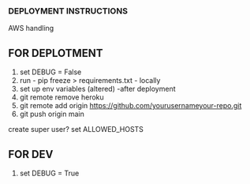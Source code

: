 ### DEPLOYMENT INSTRUCTIONS ###

AWS handling

## FOR DEPLOTMENT ##

1. set DEBUG = False
2. run - pip freeze > requirements.txt - locally
3. set up env variables (altered)
    -after deployment
4. git remote remove heroku
5. git remote add origin https://github.com/yourusernameyour-repo.git
6. git push origin main


create super user?
set ALLOWED_HOSTS



## FOR DEV ##

1. set DEBUG = True



